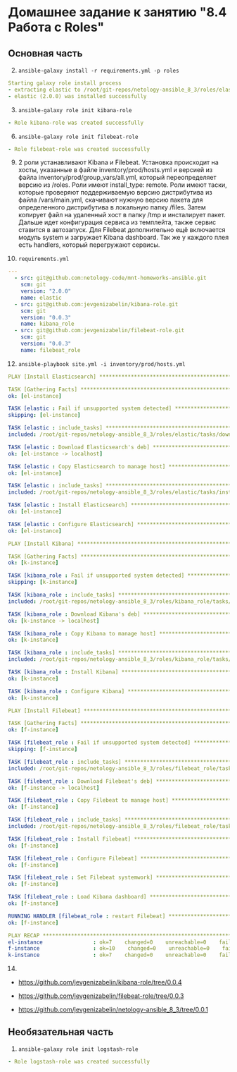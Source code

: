 # Домашнее задание к занятию "8.4 Работа с Roles"

## Основная часть

2. `ansible-galaxy install -r requirements.yml -p roles`
```yaml
Starting galaxy role install process
- extracting elastic to /root/git-repos/netology-ansible_8_3/roles/elastic
- elastic (2.0.0) was installed successfully
```
3. `ansible-galaxy role init kibana-role`
```yaml
- Role kibana-role was created successfully
```
6. `ansible-galaxy role init filebeat-role`
```yaml
- Role filebeat-role was created successfully
```
9. 2 роли устанавливают Kibana и Filebeat.
   Установка происходит на хосты, указанные в файле inventory/prod/hosts.yml 
   и версией из файла inventory/prod/group_vars/all.yml,
   который переопределяет версию из /roles.
   Роли имеют install_type: remote.
   Роли имеют таски, которые проверяют поддерживаемую версию дистрибутива из файла /vars/main.yml,
   скачивают нужную версию пакета для определенного дистрибутива в локальную папку /files.
   Затем копирует файл на удаленный хост в папку /tmp и инсталирует пакет.
   Дальше идет конфигурация сервиса из темплейта, также сервис ставится в автозапуск.
   Для Filebeat дополнительно ещё включается модуль system и загружает Kibana dashboard. 
   Так же у каждого плея есть handlers, который перегружают сервисы.

11. `requirements.yml`
```yaml
---
  - src: git@github.com:netology-code/mnt-homeworks-ansible.git
    scm: git
    version: "2.0.0"
    name: elastic
  - src: git@github.com:jevgenizabelin/kibana-role.git
    scm: git
    version: "0.0.3"
    name: kibana_role
  - src: git@github.com:jevgenizabelin/filebeat-role.git
    scm: git
    version: "0.0.3"
    name: filebeat_role
```

12. `ansible-playbook site.yml -i inventory/prod/hosts.yml`
```yaml
PLAY [Install Elasticsearch] ******************************************************************************************************

TASK [Gathering Facts] ************************************************************************************************************
ok: [el-instance]

TASK [elastic : Fail if unsupported system detected] ******************************************************************************
skipping: [el-instance]

TASK [elastic : include_tasks] ****************************************************************************************************
included: /root/git-repos/netology-ansible_8_3/roles/elastic/tasks/download_apt.yml for el-instance

TASK [elastic : Download Elasticsearch's deb] *************************************************************************************
ok: [el-instance -> localhost]

TASK [elastic : Copy Elasticsearch to manage host] ********************************************************************************
ok: [el-instance]

TASK [elastic : include_tasks] ****************************************************************************************************
included: /root/git-repos/netology-ansible_8_3/roles/elastic/tasks/install_apt.yml for el-instance

TASK [elastic : Install Elasticsearch] ********************************************************************************************
ok: [el-instance]

TASK [elastic : Configure Elasticsearch] ******************************************************************************************
ok: [el-instance]

PLAY [Install Kibana] *************************************************************************************************************

TASK [Gathering Facts] ************************************************************************************************************
ok: [k-instance]

TASK [kibana_role : Fail if unsupported system detected] **************************************************************************
skipping: [k-instance]

TASK [kibana_role : include_tasks] ************************************************************************************************
included: /root/git-repos/netology-ansible_8_3/roles/kibana_role/tasks/download_apt.yml for k-instance

TASK [kibana_role : Download Kibana's deb] ****************************************************************************************
ok: [k-instance -> localhost]

TASK [kibana_role : Copy Kibana to manage host] ***********************************************************************************
ok: [k-instance]

TASK [kibana_role : include_tasks] ************************************************************************************************
included: /root/git-repos/netology-ansible_8_3/roles/kibana_role/tasks/install_apt.yml for k-instance

TASK [kibana_role : Install Kibana] ***********************************************************************************************
ok: [k-instance]

TASK [kibana_role : Configure Kibana] *********************************************************************************************
ok: [k-instance]

PLAY [Install Filebeat] ***********************************************************************************************************

TASK [Gathering Facts] ************************************************************************************************************
ok: [f-instance]

TASK [filebeat_role : Fail if unsupported system detected] ************************************************************************
skipping: [f-instance]

TASK [filebeat_role : include_tasks] **********************************************************************************************
included: /root/git-repos/netology-ansible_8_3/roles/filebeat_role/tasks/download_apt.yml for f-instance

TASK [filebeat_role : Download Filebeat's deb] ************************************************************************************
ok: [f-instance -> localhost]

TASK [filebeat_role : Copy Filebeat to manage host] *******************************************************************************
ok: [f-instance]

TASK [filebeat_role : include_tasks] **********************************************************************************************
included: /root/git-repos/netology-ansible_8_3/roles/filebeat_role/tasks/install_apt.yml for f-instance

TASK [filebeat_role : Install Filebeat] *******************************************************************************************
ok: [f-instance]

TASK [filebeat_role : Configure Filebeat] *****************************************************************************************
ok: [f-instance]

TASK [filebeat_role : Set Filebeat systemwork] ************************************************************************************
ok: [f-instance]

TASK [filebeat_role : Load Kibana dashboard] **************************************************************************************
ok: [f-instance]

RUNNING HANDLER [filebeat_role : restart Filebeat] ********************************************************************************
ok: [f-instance]

PLAY RECAP ************************************************************************************************************************
el-instance                : ok=7    changed=0    unreachable=0    failed=0    skipped=1    rescued=0    ignored=0
f-instance                 : ok=10    changed=0    unreachable=0    failed=0    skipped=1    rescued=0    ignored=0
k-instance                 : ok=7    changed=0    unreachable=0    failed=0    skipped=1    rescued=0    ignored=0
```
14. 
- https://github.com/jevgenizabelin/kibana-role/tree/0.0.4


- https://github.com/jevgenizabelin/filebeat-role/tree/0.0.3


- https://github.com/jevgenizabelin/netology-ansible_8_3/tree/0.0.1


## Необязательная часть

1. `ansible-galaxy role init logstash-role`
```yaml
- Role logstash-role was created successfully
```
